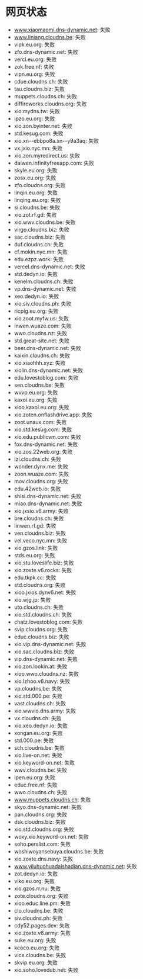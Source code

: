 # 网页状态
- www.xiaomaomi.dns-dynamic.net: 失败
- www.liniang.cloudns.be: 失败
- vipk.eu.org: 失败
- zfo.dns-dynamic.net: 失败
- vercl.eu.org: 失败
- zok.free.nf: 失败
- vipn.eu.org: 失败
- cdue.cloudns.ch: 失败
- tau.cloudns.biz: 失败
- muppets.cloudns.ch: 失败
- diffireworks.cloudns.org: 失败
- xio.mydns.tw: 失败
- ipzo.eu.org: 失败
- xio.zon.byinter.net: 失败
- std.kesug.com: 失败
- xio.xn--ebbpo8a.xn--y9a3aq: 失败
- vx.jxio.nyc.mn: 失败
- xio.zon.myredirect.us: 失败
- daiwen.infinityfreeapp.com: 失败
- skyle.eu.org: 失败
- zosx.eu.org: 失败
- zfo.cloudns.org: 失败
- linqin.eu.org: 失败
- linqing.eu.org: 失败
- si.cloudns.be: 失败
- xio.zot.rf.gd: 失败
- xio.wwv.cloudns.be: 失败
- virgo.cloudns.biz: 失败
- sac.cloudns.biz: 失败
- duf.cloudns.ch: 失败
- cf.mokin.nyc.mn: 失败
- edu.ezpz.work: 失败
- vercel.dns-dynamic.net: 失败
- std.dedyn.io: 失败
- kenelm.cloudns.ch: 失败
- vp.dns-dynamic.net: 失败
- xeo.dedyn.io: 失败
- xio.siv.cloudns.ph: 失败
- ricpig.eu.org: 失败
- xio.zoot.myfw.us: 失败
- inwen.wuaze.com: 失败
- wwo.cloudns.nz: 失败
- std.great-site.net: 失败
- beer.dns-dynamic.net: 失败
- kaixin.cloudns.ch: 失败
- xio.xiaohhh.xyz: 失败
- xiolin.dns-dynamic.net: 失败
- edu.lovestoblog.com: 失败
- sen.cloudns.be: 失败
- wvvp.eu.org: 失败
- kaxoi.eu.org: 失败
- xioo.kaxoi.eu.org: 失败
- xio.zoten.onflashdrive.app: 失败
- zoot.unaux.com: 失败
- xio.std.kesug.com: 失败
- xio.edu.publicvm.com: 失败
- fox.dns-dynamic.net: 失败
- xio.zos.22web.org: 失败
- lzi.cloudns.ch: 失败
- wonder.dynx.me: 失败
- zoon.wuaze.com: 失败
- mov.cloudns.org: 失败
- edu.42web.io: 失败
- shisi.dns-dynamic.net: 失败
- miao.dns-dynamic.net: 失败
- xio.jxsio.v6.army: 失败
- bre.cloudns.ch: 失败
- linwen.rf.gd: 失败
- ven.cloudns.biz: 失败
- vel.veco.nyc.mn: 失败
- xio.gzos.link: 失败
- stds.eu.org: 失败
- xio.stu.loveslife.biz: 失败
- xio.zoxte.v6.rocks: 失败
- edu.tkpk.cc: 失败
- std.cloudns.org: 失败
- xioo.jxios.dynv6.net: 失败
- xio.wjg.jp: 失败
- uto.cloudns.ch: 失败
- xio.std.cloudns.ch: 失败
- chatz.lovestoblog.com: 失败
- svip.cloudns.org: 失败
- educ.cloudns.biz: 失败
- xio.vip.dns-dynamic.net: 失败
- xio.sac.cloudns.biz: 失败
- vip.dns-dynamic.net: 失败
- xio.zon.lookin.at: 失败
- xioo.wwo.cloudns.nz: 失败
- xio.lzhoo.v6.navy: 失败
- vp.cloudns.be: 失败
- xio.std.000.pe: 失败
- vast.cloudns.ch: 失败
- xio.wwvio.dns.army: 失败
- vx.cloudns.ch: 失败
- xio.xeo.dedyn.io: 失败
- xongan.eu.org: 失败
- std.000.pe: 失败
- sch.cloudns.be: 失败
- xio.live-on.net: 失败
- xio.keyword-on.net: 失败
- wwv.cloudns.be: 失败
- ipen.eu.org: 失败
- educ.free.nf: 失败
- wwo.cloudns.ch: 失败
- www.muppets.cloudns.ch: 失败
- skyo.dns-dynamic.net: 失败
- pan.cloudns.org: 失败
- dsk.cloudns.biz: 失败
- xio.std.cloudns.org: 失败
- woxy.xio.keyword-on.net: 失败
- soho.perslist.com: 失败
- woshiwoyansebuya.cloudns.be: 失败
- xio.zoxte.dns.navy: 失败
- www.yiluhuohuadaishadian.dns-dynamic.net: 失败
- zot.dedyn.io: 失败
- viko.eu.org: 失败
- xio.gzos.rr.nu: 失败
- zote.cloudns.org: 失败
- xioo.educ.line.pm: 失败
- clo.cloudns.be: 失败
- siv.cloudns.ph: 失败
- cdy52.pages.dev: 失败
- xio.zoxte.v6.army: 失败
- suke.eu.org: 失败
- kcoco.eu.org: 失败
- vice.cloudns.be: 失败
- skvip.eu.org: 失败
- xio.soho.lovedub.net: 失败
